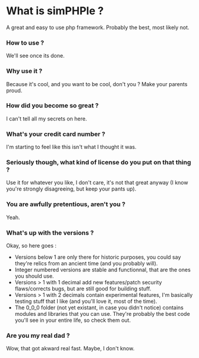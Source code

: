 # What is simPHPle ?
A great and easy to use php framework. Probably the best, most likely not.
### How to use ?
We'll see once its done.
### Why use it ?
Because it's cool, and you want to be cool, don't you ? Make your parents proud.
### How did you become so great ?
I can't tell all my secrets on here.
### What's your credit card number ?
I'm starting to feel like this isn't what I thought it was.
### Seriously though, what kind of license do you put on that thing ?
Use it for whatever you like, I don't care, it's not that great anyway (I know you're strongly disagreeing, but keep your pants up).
### You are awfully pretentious, aren't you ?
Yeah.
### What's up with the versions ?
Okay, so here goes :
- Versions below 1 are only there for historic purposes, you could say they're relics from an ancient time (and you probably will).
- Integer numbered versions are stable and functionnal, that are the ones you should use.
- Versions > 1 with 1 decimal add new features/patch security flaws/corrects bugs, but are still good for building stuff.
- Versions > 1 with 2 decimals contain experimental features, I'm basically testing stuff that I like (and you'll love it, most of the time).
- The 0_0_0 folder (not yet existant, in case you didn't notice) contains modules and libraries that you can use. They're probably the best code you'll see in your entire life, so check them out.
### Are you my real dad ?
Wow, that got akward real fast. Maybe, I don't know.
